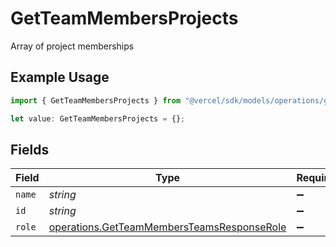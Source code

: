 # GetTeamMembersProjects

Array of project memberships

## Example Usage

```typescript
import { GetTeamMembersProjects } from "@vercel/sdk/models/operations/getteammembers.js";

let value: GetTeamMembersProjects = {};
```

## Fields

| Field                                                                                                    | Type                                                                                                     | Required                                                                                                 | Description                                                                                              |
| -------------------------------------------------------------------------------------------------------- | -------------------------------------------------------------------------------------------------------- | -------------------------------------------------------------------------------------------------------- | -------------------------------------------------------------------------------------------------------- |
| `name`                                                                                                   | *string*                                                                                                 | :heavy_minus_sign:                                                                                       | N/A                                                                                                      |
| `id`                                                                                                     | *string*                                                                                                 | :heavy_minus_sign:                                                                                       | N/A                                                                                                      |
| `role`                                                                                                   | [operations.GetTeamMembersTeamsResponseRole](../../models/operations/getteammembersteamsresponserole.md) | :heavy_minus_sign:                                                                                       | N/A                                                                                                      |